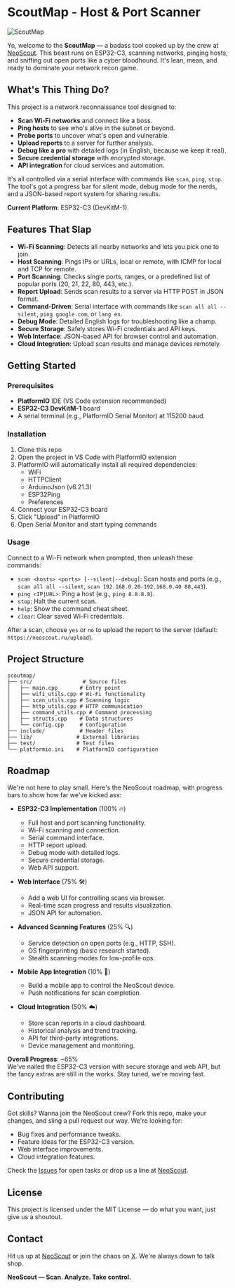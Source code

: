 # ScoutMap - Host & Port Scanner

![ScoutMap](https://i.imgur.com/0glGFjl.png)

Yo, welcome to the **ScoutMap** — a badass tool cooked up by the crew at [NeoScout](https://neoscout.ru). This beast runs on ESP32-C3, scanning networks, pinging hosts, and sniffing out open ports like a cyber bloodhound. It's lean, mean, and ready to dominate your network recon game.

## What's This Thing Do?

This project is a network reconnaissance tool designed to:
- **Scan Wi-Fi networks** and connect like a boss.
- **Ping hosts** to see who's alive in the subnet or beyond.
- **Probe ports** to uncover what's open and vulnerable.
- **Upload reports** to a server for further analysis.
- **Debug like a pro** with detailed logs (in English, because we keep it real).
- **Secure credential storage** with encrypted storage.
- **API integration** for cloud services and automation.

It's all controlled via a serial interface with commands like `scan`, `ping`, `stop`. The tool's got a progress bar for silent mode, debug mode for the nerds, and a JSON-based report system for sharing results.

**Current Platform**: ESP32-C3 (DevKitM-1).

## Features That Slap

- **Wi-Fi Scanning**: Detects all nearby networks and lets you pick one to join.
- **Host Scanning**: Pings IPs or URLs, local or remote, with ICMP for local and TCP for remote.
- **Port Scanning**: Checks single ports, ranges, or a predefined list of popular ports (20, 21, 22, 80, 443, etc.).
- **Report Upload**: Sends scan results to a server via HTTP POST in JSON format.
- **Command-Driven**: Serial interface with commands like `scan all all --silent`, `ping google.com`, or `lang en`.
- **Debug Mode**: Detailed English logs for troubleshooting like a champ.
- **Secure Storage**: Safely stores Wi-Fi credentials and API keys.
- **Web Interface**: JSON-based API for browser control and automation.
- **Cloud Integration**: Upload scan results and manage devices remotely.

## Getting Started

### Prerequisites
- **PlatformIO** IDE (VS Code extension recommended)
- **ESP32-C3 DevKitM-1** board
- A serial terminal (e.g., PlatformIO Serial Monitor) at 115200 baud.

### Installation
1. Clone this repo
2. Open the project in VS Code with PlatformIO extension
3. PlatformIO will automatically install all required dependencies:
   - WiFi
   - HTTPClient
   - ArduinoJson (v6.21.3)
   - ESP32Ping
   - Preferences
4. Connect your ESP32-C3 board
5. Click "Upload" in PlatformIO
6. Open Serial Monitor and start typing commands

### Usage
Connect to a Wi-Fi network when prompted, then unleash these commands:
- `scan <hosts> <ports> [--silent|--debug]`: Scan hosts and ports (e.g., `scan all all --silent`, `scan 192.168.0.20-192.168.0.40 80,443`).
- `ping <IP|URL>`: Ping a host (e.g., `ping 8.8.8.8`).
- `stop`: Halt the current scan.
- `help`: Show the command cheat sheet.
- `clear`: Clear saved Wi-Fi credentials.

After a scan, choose `yes` or `no` to upload the report to the server (default: `https://neoscout.ru/upload`).

## Project Structure
```
scoutmap/
├── src/                # Source files
│   ├── main.cpp       # Entry point
│   ├── wifi_utils.cpp # Wi-Fi functionality
│   ├── scan_utils.cpp # Scanning logic
│   ├── http_utils.cpp # HTTP communication
│   ├── command_utils.cpp # Command processing
│   ├── structs.cpp    # Data structures
│   └── config.cpp     # Configuration
├── include/           # Header files
├── lib/              # External libraries
├── test/             # Test files
└── platformio.ini    # PlatformIO configuration
```

## Roadmap

We're not here to play small. Here's the NeoScout roadmap, with progress bars to show how far we've kicked ass:

- **ESP32-C3 Implementation** (100% 🔥)
  - Full host and port scanning functionality.
  - Wi-Fi scanning and connection.
  - Serial command interface.
  - HTTP report upload.
  - Debug mode with detailed logs.
  - Secure credential storage.
  - Web API support.

- **Web Interface** (75% 🛠️)
  - Add a web UI for controlling scans via browser.
  - Real-time scan progress and results visualization.
  - JSON API for automation.

- **Advanced Scanning Features** (25% 🔍)
  - Service detection on open ports (e.g., HTTP, SSH).
  - OS fingerprinting (basic research started).
  - Stealth scanning modes for low-profile ops.

- **Mobile App Integration** (10% 📱)
  - Build a mobile app to control the NeoScout device.
  - Push notifications for scan completion.

- **Cloud Integration** (50% ☁️)
  - Store scan reports in a cloud dashboard.
  - Historical analysis and trend tracking.
  - API for third-party integrations.
  - Device management and monitoring.

**Overall Progress**: ~65%  
We've nailed the ESP32-C3 version with secure storage and web API, but the fancy extras are still in the works. Stay tuned, we're moving fast.

## Contributing

Got skills? Wanna join the NeoScout crew? Fork this repo, make your changes, and sling a pull request our way. We're looking for:
- Bug fixes and performance tweaks.
- Feature ideas for the ESP32-C3 version.
- Web interface improvements.
- Cloud integration features.

Check the [Issues](https://github.com/neoscout.ru/scoutmap/issues) for open tasks or drop us a line at [NeoScout](https://neoscout.ru).

## License

This project is licensed under the MIT License — do what you want, just give us a shoutout.

## Contact

Hit us up at [NeoScout](https://neoscout.ru) or join the chaos on [X](https://x.com/neoscout.ru). We're always down to talk shop.

**NeoScout — Scan. Analyze. Take control.**
